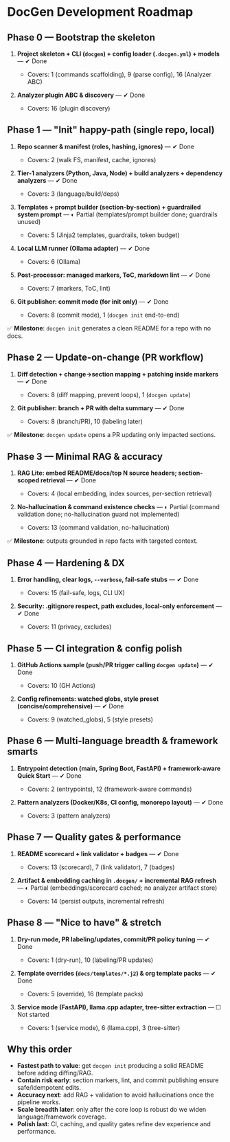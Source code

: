 # DocGen Development Roadmap

## Phase 0 — Bootstrap the skeleton

1. **Project skeleton + CLI (`docgen`) + config loader (`.docgen.yml`) + models** — ✔ Done
   * Covers: 1 (commands scaffolding), 9 (parse config), 16 (Analyzer ABC)

2. **Analyzer plugin ABC & discovery** — ✔ Done
   * Covers: 16 (plugin discovery)

## Phase 1 — "Init" happy-path (single repo, local)

1. **Repo scanner & manifest (roles, hashing, ignores)** — ✔ Done
   * Covers: 2 (walk FS, manifest, cache, ignores)

2. **Tier-1 analyzers (Python, Java, Node) + build analyzers + dependency analyzers** — ✔ Done
   * Covers: 3 (language/build/deps)

3. **Templates + prompt builder (section-by-section) + guardrailed system prompt** — ◐ Partial (templates/prompt builder done; guardrails unused)
   * Covers: 5 (Jinja2 templates, guardrails, token budget)

4. **Local LLM runner (Ollama adapter)** — ✔ Done
   * Covers: 6 (Ollama)

5. **Post-processor: managed markers, ToC, markdown lint** — ✔ Done
   * Covers: 7 (markers, ToC, lint)

6. **Git publisher: commit mode (for init only)** — ✔ Done
   * Covers: 8 (commit mode), 1 (`docgen init` end-to-end)

✅ **Milestone**: `docgen init` generates a clean README for a repo with no docs.

## Phase 2 — Update-on-change (PR workflow)

1. **Diff detection + change→section mapping + patching inside markers** — ✔ Done
   * Covers: 8 (diff mapping, prevent loops), 1 (`docgen update`)

2. **Git publisher: branch + PR with delta summary** — ✔ Done
   * Covers: 8 (branch/PR), 10 (labeling later)

✅ **Milestone**: `docgen update` opens a PR updating only impacted sections.

## Phase 3 — Minimal RAG & accuracy

1. **RAG Lite: embed README/docs/top N source headers; section-scoped retrieval** — ✔ Done
   * Covers: 4 (local embedding, index sources, per-section retrieval)

2. **No-hallucination & command existence checks** — ◐ Partial (command validation done; no-hallucination guard not implemented)
   * Covers: 13 (command validation, no-hallucination)

✅ **Milestone**: outputs grounded in repo facts with targeted context.

## Phase 4 — Hardening & DX

1. **Error handling, clear logs, `--verbose`, fail-safe stubs** — ✔ Done
   * Covers: 15 (fail-safe, logs, CLI UX)

2. **Security: .gitignore respect, path excludes, local-only enforcement** — ✔ Done
   * Covers: 11 (privacy, excludes)

## Phase 5 — CI integration & config polish

1. **GitHub Actions sample (push/PR trigger calling `docgen update`)** — ✔ Done
   * Covers: 10 (GH Actions)

2. **Config refinements: watched globs, style preset (concise/comprehensive)** — ✔ Done
   * Covers: 9 (watched_globs), 5 (style presets)

## Phase 6 — Multi-language breadth & framework smarts

1. **Entrypoint detection (main, Spring Boot, FastAPI) + framework-aware Quick Start** — ✔ Done
   * Covers: 2 (entrypoints), 12 (framework-aware commands)

2. **Pattern analyzers (Docker/K8s, CI config, monorepo layout)** — ✔ Done
   * Covers: 3 (pattern analyzers)

## Phase 7 — Quality gates & performance

1. **README scorecard + link validator + badges** — ✔ Done
   * Covers: 13 (scorecard), 7 (link validator), 7 (badges)

2. **Artifact & embedding caching in `.docgen/` + incremental RAG refresh** — ◐ Partial (embeddings/scorecard cached; no analyzer artifact store)
   * Covers: 14 (persist outputs, incremental refresh)

## Phase 8 — "Nice to have" & stretch

1. **Dry-run mode, PR labeling/updates, commit/PR policy tuning** — ✔ Done
   * Covers: 1 (dry-run), 10 (labeling/PR updates)

2. **Template overrides (`docs/templates/*.j2`) & org template packs** — ✔ Done
   * Covers: 5 (override), 16 (template packs)

3. **Service mode (FastAPI), llama.cpp adapter, tree-sitter extraction** — ☐ Not started
   * Covers: 1 (service mode), 6 (llama.cpp), 3 (tree-sitter)

## Why this order

* **Fastest path to value**: get `docgen init` producing a solid README before adding diffing/RAG.
* **Contain risk early**: section markers, lint, and commit publishing ensure safe/idempotent edits.
* **Accuracy next**: add RAG + validation to avoid hallucinations once the pipeline works.
* **Scale breadth later**: only after the core loop is robust do we widen language/framework coverage.
* **Polish last**: CI, caching, and quality gates refine dev experience and performance.
